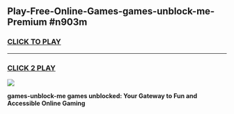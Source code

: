 
## Play-Free-Online-Games-games-unblock-me-Premium #n903m
<h3>
<a href="https://premium.freeplayer.one?title=games-unblock-me&ref=8M">CLICK TO PLAY</a></h3>
<hr>

<h3>
<a href="https://premium.freeplayer.one?title=games-unblock-me&ref=8M">CLICK 2 PLAY</a>
  
</h3>

<a href="https://premium.freeplayer.one?title=games-unblock-me&ref=8M"><img src="https://clearcache.store/games.png"></a>


**games-unblock-me games unblocked: Your Gateway to Fun and Accessible Online Gaming**
